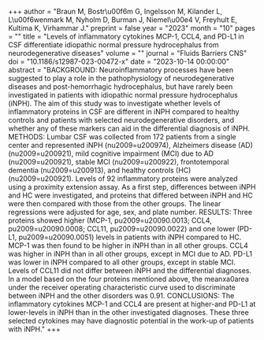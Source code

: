 +++
author = "Braun M, Bostr\u00f6m G, Ingelsson M, Kilander L, L\u00f6wenmark M, Nyholm D, Burman J, Niemel\u00e4 V, Freyhult E, Kultima K, Virhammar J."
preprint = false
year = "2023"
month = "10"
pages = ""
title = "Levels of inflammatory cytokines MCP-1, CCL4, and PD-L1 in CSF differentiate idiopathic normal pressure hydrocephalus from neurodegenerative diseases"
volume = ""
journal = "Fluids Barriers CNS"
doi = "10.1186/s12987-023-00472-x"
date = "2023-10-14 00:00:00"
abstract = "BACKGROUND: Neuroinflammatory processes have been suggested to play a role in the pathophysiology of neurodegenerative diseases and post-hemorrhagic hydrocephalus, but have rarely been investigated in patients with idiopathic normal pressure hydrocephalus (iNPH). The aim of this study was to investigate whether levels of inflammatory proteins in CSF are different in iNPH compared to healthy controls and patients with selected neurodegenerative disorders, and whether any of these markers can aid in the differential diagnosis of iNPH. METHODS: Lumbar CSF was collected from 172 patients from a single center and represented iNPH (nu2009=u200974), Alzheimers disease (AD) (nu2009=u200921), mild cognitive impairment (MCI) due to AD (nu2009=u200921), stable MCI (nu2009=u200922), frontotemporal dementia (nu2009=u200913), and healthy controls (HC) (nu2009=u200921). Levels of 92 inflammatory proteins were analyzed using a proximity extension assay. As a first step, differences between iNPH and HC were investigated, and proteins that differed between iNPH and HC were then compared with those from the other groups. The linear regressions were adjusted for age, sex, and plate number. RESULTS: Three proteins showed higher (MCP-1, pu2009=u20090.0013; CCL4, pu2009=u20090.0008; CCL11, pu2009=u20090.0022) and one lower (PD-L1, pu2009=u20090.0051) levels in patients with iNPH compared to HC. MCP-1 was then found to be higher in iNPH than in all other groups. CCL4 was higher in iNPH than in all other groups, except in MCI due to AD. PD-L1 was lower in iNPH compared to all other groups, except in stable MCI. Levels of CCL11 did not differ between iNPH and the differential diagnoses. In a model based on the four proteins mentioned above, the meanxa0area under the receiver operating characteristic curve used to discriminate between iNPH and the other disorders was 0.91. CONCLUSIONS: The inflammatory cytokines MCP-1 and CCL4 are present at higher-and PD-L1 at lower-levels in iNPH than in the other investigated diagnoses. These three selected cytokines may have diagnostic potential in the work-up of patients with iNPH."
+++

